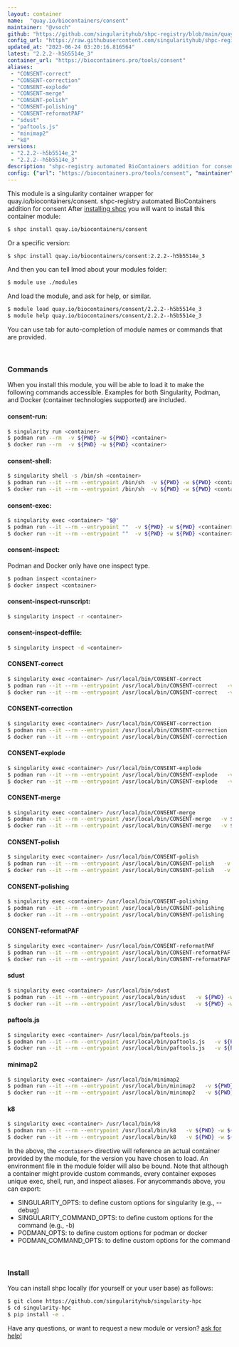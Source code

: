 ```yaml
---
layout: container
name:  "quay.io/biocontainers/consent"
maintainer: "@vsoch"
github: "https://github.com/singularityhub/shpc-registry/blob/main/quay.io/biocontainers/consent/container.yaml"
config_url: "https://raw.githubusercontent.com/singularityhub/shpc-registry/main/quay.io/biocontainers/consent/container.yaml"
updated_at: "2023-06-24 03:20:16.816564"
latest: "2.2.2--h5b5514e_3"
container_url: "https://biocontainers.pro/tools/consent"
aliases:
 - "CONSENT-correct"
 - "CONSENT-correction"
 - "CONSENT-explode"
 - "CONSENT-merge"
 - "CONSENT-polish"
 - "CONSENT-polishing"
 - "CONSENT-reformatPAF"
 - "sdust"
 - "paftools.js"
 - "minimap2"
 - "k8"
versions:
 - "2.2.2--h5b5514e_2"
 - "2.2.2--h5b5514e_3"
description: "shpc-registry automated BioContainers addition for consent"
config: {"url": "https://biocontainers.pro/tools/consent", "maintainer": "@vsoch", "description": "shpc-registry automated BioContainers addition for consent", "latest": {"2.2.2--h5b5514e_3": "sha256:e8aa2c4888e551e61964aa8e01f4056772c2cc93975e595e0ab87ede5bb8f75a"}, "tags": {"2.2.2--h5b5514e_2": "sha256:98f032fc58c454aafcbf1b47edcc57ac35b7dca2f5ee08b91b253da292c43940", "2.2.2--h5b5514e_3": "sha256:e8aa2c4888e551e61964aa8e01f4056772c2cc93975e595e0ab87ede5bb8f75a"}, "docker": "quay.io/biocontainers/consent", "aliases": {"CONSENT-correct": "/usr/local/bin/CONSENT-correct", "CONSENT-correction": "/usr/local/bin/CONSENT-correction", "CONSENT-explode": "/usr/local/bin/CONSENT-explode", "CONSENT-merge": "/usr/local/bin/CONSENT-merge", "CONSENT-polish": "/usr/local/bin/CONSENT-polish", "CONSENT-polishing": "/usr/local/bin/CONSENT-polishing", "CONSENT-reformatPAF": "/usr/local/bin/CONSENT-reformatPAF", "sdust": "/usr/local/bin/sdust", "paftools.js": "/usr/local/bin/paftools.js", "minimap2": "/usr/local/bin/minimap2", "k8": "/usr/local/bin/k8"}}
---
```


This module is a singularity container wrapper for quay.io/biocontainers/consent.
shpc-registry automated BioContainers addition for consent
After [installing shpc](#install) you will want to install this container module:


```bash
$ shpc install quay.io/biocontainers/consent
```

Or a specific version:

```bash
$ shpc install quay.io/biocontainers/consent:2.2.2--h5b5514e_3
```

And then you can tell lmod about your modules folder:

```bash
$ module use ./modules
```

And load the module, and ask for help, or similar.

```bash
$ module load quay.io/biocontainers/consent/2.2.2--h5b5514e_3
$ module help quay.io/biocontainers/consent/2.2.2--h5b5514e_3
```

You can use tab for auto-completion of module names or commands that are provided.

<br>

### Commands

When you install this module, you will be able to load it to make the following commands accessible.
Examples for both Singularity, Podman, and Docker (container technologies supported) are included.

#### consent-run:

```bash
$ singularity run <container>
$ podman run --rm  -v ${PWD} -w ${PWD} <container>
$ docker run --rm  -v ${PWD} -w ${PWD} <container>
```

#### consent-shell:

```bash
$ singularity shell -s /bin/sh <container>
$ podman run --it --rm --entrypoint /bin/sh  -v ${PWD} -w ${PWD} <container>
$ docker run --it --rm --entrypoint /bin/sh  -v ${PWD} -w ${PWD} <container>
```

#### consent-exec:

```bash
$ singularity exec <container> "$@"
$ podman run --it --rm --entrypoint ""  -v ${PWD} -w ${PWD} <container> "$@"
$ docker run --it --rm --entrypoint ""  -v ${PWD} -w ${PWD} <container> "$@"
```

#### consent-inspect:

Podman and Docker only have one inspect type.

```bash
$ podman inspect <container>
$ docker inspect <container>
```

#### consent-inspect-runscript:

```bash
$ singularity inspect -r <container>
```

#### consent-inspect-deffile:

```bash
$ singularity inspect -d <container>
```


#### CONSENT-correct

```bash
$ singularity exec <container> /usr/local/bin/CONSENT-correct
$ podman run --it --rm --entrypoint /usr/local/bin/CONSENT-correct   -v ${PWD} -w ${PWD} <container> -c " $@"
$ docker run --it --rm --entrypoint /usr/local/bin/CONSENT-correct   -v ${PWD} -w ${PWD} <container> -c " $@"
```


#### CONSENT-correction

```bash
$ singularity exec <container> /usr/local/bin/CONSENT-correction
$ podman run --it --rm --entrypoint /usr/local/bin/CONSENT-correction   -v ${PWD} -w ${PWD} <container> -c " $@"
$ docker run --it --rm --entrypoint /usr/local/bin/CONSENT-correction   -v ${PWD} -w ${PWD} <container> -c " $@"
```


#### CONSENT-explode

```bash
$ singularity exec <container> /usr/local/bin/CONSENT-explode
$ podman run --it --rm --entrypoint /usr/local/bin/CONSENT-explode   -v ${PWD} -w ${PWD} <container> -c " $@"
$ docker run --it --rm --entrypoint /usr/local/bin/CONSENT-explode   -v ${PWD} -w ${PWD} <container> -c " $@"
```


#### CONSENT-merge

```bash
$ singularity exec <container> /usr/local/bin/CONSENT-merge
$ podman run --it --rm --entrypoint /usr/local/bin/CONSENT-merge   -v ${PWD} -w ${PWD} <container> -c " $@"
$ docker run --it --rm --entrypoint /usr/local/bin/CONSENT-merge   -v ${PWD} -w ${PWD} <container> -c " $@"
```


#### CONSENT-polish

```bash
$ singularity exec <container> /usr/local/bin/CONSENT-polish
$ podman run --it --rm --entrypoint /usr/local/bin/CONSENT-polish   -v ${PWD} -w ${PWD} <container> -c " $@"
$ docker run --it --rm --entrypoint /usr/local/bin/CONSENT-polish   -v ${PWD} -w ${PWD} <container> -c " $@"
```


#### CONSENT-polishing

```bash
$ singularity exec <container> /usr/local/bin/CONSENT-polishing
$ podman run --it --rm --entrypoint /usr/local/bin/CONSENT-polishing   -v ${PWD} -w ${PWD} <container> -c " $@"
$ docker run --it --rm --entrypoint /usr/local/bin/CONSENT-polishing   -v ${PWD} -w ${PWD} <container> -c " $@"
```


#### CONSENT-reformatPAF

```bash
$ singularity exec <container> /usr/local/bin/CONSENT-reformatPAF
$ podman run --it --rm --entrypoint /usr/local/bin/CONSENT-reformatPAF   -v ${PWD} -w ${PWD} <container> -c " $@"
$ docker run --it --rm --entrypoint /usr/local/bin/CONSENT-reformatPAF   -v ${PWD} -w ${PWD} <container> -c " $@"
```


#### sdust

```bash
$ singularity exec <container> /usr/local/bin/sdust
$ podman run --it --rm --entrypoint /usr/local/bin/sdust   -v ${PWD} -w ${PWD} <container> -c " $@"
$ docker run --it --rm --entrypoint /usr/local/bin/sdust   -v ${PWD} -w ${PWD} <container> -c " $@"
```


#### paftools.js

```bash
$ singularity exec <container> /usr/local/bin/paftools.js
$ podman run --it --rm --entrypoint /usr/local/bin/paftools.js   -v ${PWD} -w ${PWD} <container> -c " $@"
$ docker run --it --rm --entrypoint /usr/local/bin/paftools.js   -v ${PWD} -w ${PWD} <container> -c " $@"
```


#### minimap2

```bash
$ singularity exec <container> /usr/local/bin/minimap2
$ podman run --it --rm --entrypoint /usr/local/bin/minimap2   -v ${PWD} -w ${PWD} <container> -c " $@"
$ docker run --it --rm --entrypoint /usr/local/bin/minimap2   -v ${PWD} -w ${PWD} <container> -c " $@"
```


#### k8

```bash
$ singularity exec <container> /usr/local/bin/k8
$ podman run --it --rm --entrypoint /usr/local/bin/k8   -v ${PWD} -w ${PWD} <container> -c " $@"
$ docker run --it --rm --entrypoint /usr/local/bin/k8   -v ${PWD} -w ${PWD} <container> -c " $@"
```



In the above, the `<container>` directive will reference an actual container provided
by the module, for the version you have chosen to load. An environment file in the
module folder will also be bound. Note that although a container
might provide custom commands, every container exposes unique exec, shell, run, and
inspect aliases. For anycommands above, you can export:

 - SINGULARITY_OPTS: to define custom options for singularity (e.g., --debug)
 - SINGULARITY_COMMAND_OPTS: to define custom options for the command (e.g., -b)
 - PODMAN_OPTS: to define custom options for podman or docker
 - PODMAN_COMMAND_OPTS: to define custom options for the command

<br>

### Install

You can install shpc locally (for yourself or your user base) as follows:

```bash
$ git clone https://github.com/singularityhub/singularity-hpc
$ cd singularity-hpc
$ pip install -e .
```

Have any questions, or want to request a new module or version? [ask for help!](https://github.com/singularityhub/singularity-hpc/issues)